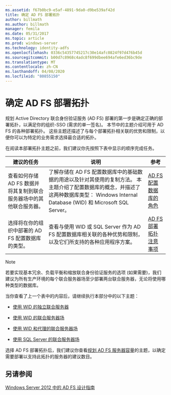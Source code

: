 ```yaml
---
ms.assetid: f67b0bc9-e5af-4891-9da0-d9be539af42d
title: 确定 AD FS 部署拓扑
author: billmath
ms.author: billmath
manager: femila
ms.date: 05/31/2017
ms.topic: article
ms.prod: windows-server
ms.technology: identity-adfs
ms.openlocfilehash: 0336c54357745217c30e14afc0824f97d476b45d
ms.sourcegitcommit: b00d7c8968c4adc8f699dbee694afe6ed36bc9de
ms.translationtype: MT
ms.contentlocale: zh-CN
ms.lasthandoff: 04/08/2020
ms.locfileid: "80855150"
---
```

# <a name="determine-your-ad-fs-deployment-topology"></a>确定 AD FS 部署拓扑

规划 Active Directory 联合身份验证服务 \(AD FS\) 部署的第一步是确定正确的部署拓扑，以满足你的组织\-SSO \(需求的单一签名\)。 本节中的主题介绍可用于 AD FS 的各种部署拓扑。 这些主题还描述了与每个部署拓扑相关联的优势和限制，以便你可以为特定的业务需求选择最合适的拓扑。  
  
在阅读本部署拓扑主题之前，我们建议你先按照下表中显示的顺序完成任务。  
  
|建议的任务|说明|参考|  
|--------------------|---------------|-------------|  
|查看如何存储 AD FS 数据并将其复制到联合服务器场中的其他联合服务器。|了解存储在 AD FS 配置数据库中的基础数据的用途以及针对其使用的复制方法。 本主题介绍了配置数据库的概念，并描述了这两种数据库类型： Windows Internal Database \(WID\) 和 Microsoft SQL Server。|[AD FS 配置数据库的角色](../../ad-fs/technical-reference/The-Role-of-the-AD-FS-Configuration-Database.md)|  
|选择将在你的组织中部署的 AD FS 配置数据库的类型。|查看与使用 WID 或 SQL Server 作为 AD FS 配置数据库相关联的各种优势和限制，以及它们所支持的各种应用程序方案。|[AD FS 部署拓扑注意事项](AD-FS-Deployment-Topology-Considerations.md)|  
  
> [!NOTE]  
> 若要实现基本冗余、负载平衡和缩放联合身份验证服务的选项 \(如果需要\)，我们建议为所有生产环境的每个联合服务器场至少部署两台联合服务器，无论将使用哪种类型的数据库。  
  
当你查看了上一个表中的内容后，请继续执行本部分中的以下主题：  
  
-   [使用 WID 的独立联合服务器](Stand-Alone-Federation-Server-Using-WID.md)  
  
-   [使用 WID 的联合服务器场](Federation-Server-Farm-Using-WID-2012.md)  
  
-   [使用 WID 和代理的联合服务器场](Federation-Server-Farm-Using-WID-and-Proxies-2012.md)  
  
-   [使用 SQL Server 的联合服务器场](Federation-Server-Farm-Using-SQL-Server-2012.md)  
  
选择 AD FS 部署拓扑后，我们建议你查看[规划 AD FS 服务器容量](Planning-for-AD-FS-Server-Capacity.md)的主题，以确定需要部署以支持此拓扑的服务器的建议数目。  
  
## <a name="see-also"></a>另请参阅
[Windows Server 2012 中的 AD FS 设计指南](AD-FS-Design-Guide-in-Windows-Server-2012.md)

